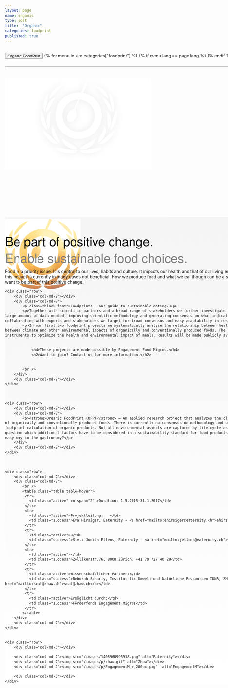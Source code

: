 ```yaml
---
layout: page
name: organic
type: post
title:  "Organic"
categories: foodprint
published: true
---
```


<div class="container-hero-10 container-hero-1 clearfix" style="background-image: url('/images/gruenGelb.jpg');background-size: 500px 229px;background-position: left center;;background-size: 100%">
	<div class="container-hero-content container-hero-content-1 clearfix">
		<div class="container-4 clearfix" style="margin-bottom:-40px;margin-top:30px;width: 960px;height: 46px;border-bottom: 1px solid rgb(0, 0, 0);">
			<button class="text text-5" style="text-align:left" onClick="window.location='/de';" >Organic FoodPrint</button>
				{% for menu in site.categories["foodprint"] %}
				{% if menu.lang == page.lang %}
				<button class="_button" style="float:right;margin-left:20px;margin-top:8px;font-size:0.95em" onClick="window.location='{{menu.url}}';">{{menu.title}}</button>
				{% endif %}{% endfor %}
		</div>
		<br />
		<img class="image image-1" src="/images/nur-logo-klein-480x299-3.png" data-rimage data-src="/images/nur-logo-klein-480x299-3.png" data-srcat2x="/images/nur-logo-klein-480x299-3@2x.png">
		<img class="image image-2" src="/images/cloud-negativ-248x231-1.png" data-rimage data-src="/images/cloud-negativ-248x231-1.png" data-srcat2x="/images/cloud-negativ-248x231-1@2x.png">
		<div class="hero-title hero-title-1">Organic FoodPrint</div>
	</div>
</div>



<div class="gradient-box">
<div class="container">
	<div class="row">
		<div class="col-md-2"></div>
		<div class="col-md-8">
			<p class="black-font">Be part of positive change.</p>
			<p class="gray-font">Enable sustainable food choices.</p>
			<p>Food is a priority issue. It is central to our lives, habits and culture. It impacts our health and that of our living environment. From a global perspective this impact is currently in many cases not beneficial. How we produce food and what we eat though can be a strong force driving positive change. We want to be part of this positive change.</p>
		</div>
		<div class="col-md-2"></div>
	</div>
	
	<div class="row">
		<div class="col-md-2"></div>
		<div class="col-md-8">
			<p class="black-font">Foodprints - our guide to sustainable eating.</p>
			<p>Together with scientific partners and a broad range of stakeholders we further investigate this question. Challenges are the large amount of data needed, improving scientific methodology and generating consensus on what indicators are best representing health. By collaborating with experts and stakeholders we target for broad consensus and easy adaptability in restaurants.</p>
			<p>In our first two foodprint projects we systematically analyze the relationship between healthy food and climate impact and between climate and other environmental impacts of organically and conventionally produced foods. The aim is to develop indicators and instruments to optimize the health and environmental impact of meals. Results will be made publicly available.</p>
			
			
				<h4>These projects are made possible by Engagement Fund Migros.</h4>
				<h2>Want to join? Contact us for more information.</h2>
			
			
			<br />
		</div>
		<div class="col-md-2"></div>
	</div>
	
	
	
	<div class="row">
		<div class="col-md-2"></div>
		<div class="col-md-8">
			<p><strong>Organic FoodPrint (OFP)</strong> – An applied research project that analyzes the climate and other environmental impacts of organically and conventionally produced foods. There is currently no consensus on methodology and underlying assumptions of the carbon footprint-calculation of organic products. Not all environmental aspects are captured by life cycle assessments. This leads us to the question which additional factors have to be considered in a sustainability standard for food products and how can this be realized in an easy way in the gastronomy?</p>
		</div>
		<div class="col-md-2"></div>
	</div>
	
	
	
	<div class="row">
		<div class="col-md-2"></div>
		<div class="col-md-8">
			<br />
			<table class="table table-hover">
			 <tr>
			   <td class="active" colspan="2" >Duration: 1.5.2015-31.1.2017</td>
			 </tr>
			 <tr>
			   <td class="active">Projektleitung:	</td>
			   <td class="success">Eva Hirsiger, Eaternity - <a href="mailto:ehirsiger@eaternity.ch">ehirsiger@eaternity.ch</a></td>
			 </tr>
			 <tr>
			   <td class="active"></td>
			   <td class="success">Stv.: Judith Ellens, Eaternity – <a href="mailto:jellens@eaternity.ch">jellens@eaternity.ch</a></td>
			 </tr>
			 <tr>
			   <td class="active"></td>
			   <td class="success">Zollikerstr.76, 8008 Zürich, +41 79 727 40 29</td>
			 </tr>
			 <tr>
			   <td class="active">Wissenschaftlicher Partner:</td>
			   <td class="success">Deborah Scharfy, Institut für Umwelt und Natürliche Ressourcen IUNR, ZHAW Wädenswil –  <a href="mailto:scaf@zhaw.ch">scaf@zhaw.ch</a></td>
			 </tr>
			 <tr>
			   <td class="active">Ermöglicht durch:</td>
			   <td class="success">Förderfonds Engagement Migros</td>
			 </tr>
			</table>
		</div>
		<div class="col-md-2"></div>
	</div>
	
	
	<div class="row">
		<div class="col-md-3"></div>
		
		<div class="col-md-2"><img src="/images/1405960995918.png" alt="Eaternity"></div>
		<div class="col-md-2"><img src="/images/p/zhaw.gif" alt="Zhaw"></div>
		<div class="col-md-2"><img src="/images/p/EngagementM_e_200px.png"  alt="EngagementM"></div>

		<div class="col-md-3"></div>
	</div>
	
</div>
</div>



<style>
.black-font {
	padding: 50px 0 0 0;
	margin:0;
	font-family: 'Futura LT', 'Helvetica Neue', Helvetica, Arial, sans-serif;
	font-size: 41px;
	font-style: normal;
	font-variant: normal;
	font-weight: 200;
	line-height: 55px;
	color: rgb(0, 0, 0);
}

.gray-font {
	padding: 0;
	margin:0;
	font-family: 'Futura LT', 'Helvetica Neue', Helvetica, Arial, sans-serif;
	font-size: 41px;
	font-style: normal;
	font-variant: normal;
	font-weight: 200;
	color: rgb(126, 126, 126);
	line-height: 55px;
}

.gradient-box {
	background-color: rgb(222, 222, 222);
	background-image: linear-gradient(360deg, rgb(255, 255, 255) 0%, rgb(245, 245, 245) 100%);
	min-width:1000px;
}

p {
	margin-top:10px;
	text-align:left;
}

img {
	margin-bottom:100px;
	margin-top:60px;
}

.shadow {
	box-shadow: 0px 0px 3px #888888;
}

.container {
	min-width:1000px;
}

.container-hero-10 {
  height: 540px;
}

.hero-title {
	color: rgb(255, 255, 255);
}



</style>
